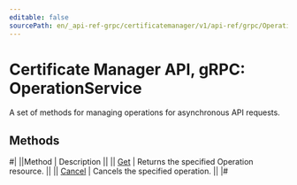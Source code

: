 ```yaml
---
editable: false
sourcePath: en/_api-ref-grpc/certificatemanager/v1/api-ref/grpc/Operation/index.md
---
```


# Certificate Manager API, gRPC: OperationService

A set of methods for managing operations for asynchronous API requests.

## Methods

#|
||Method | Description ||
|| [Get](get.md) | Returns the specified Operation resource. ||
|| [Cancel](cancel.md) | Cancels the specified operation. ||
|#